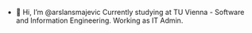 - 👋 Hi, I’m @arslansmajevic
Currently studying at TU Vienna - Software and Information Engineering.
Working as IT Admin.

<!---
arslansmajevic/arslansmajevic is a ✨ special ✨ repository because its `README.md` (this file) appears on your GitHub profile.
You can click the Preview link to take a look at your changes.
--->

